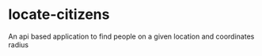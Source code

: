# locate-citizens
 An api based application to find people on a given location and coordinates radius
